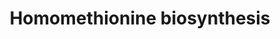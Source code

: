 ---
authors:
- Anwesha
- Eweitz
- Finterly
description: 'Data source: RiceCyc  Source:[http://plantreactome.gramene.org/ Plant
  Reactome].'
last-edited: 2021-05-31
organisms:
- Oryza sativa
redirect_from:
- /index.php/Pathway:WP2973
- /instance/WP2973
schema-jsonld:
- '@context': https://schema.org/
  '@id': https://wikipathways.github.io/pathways/WP2973.html
  '@type': Dataset
  creator:
    '@type': Organization
    name: WikiPathways
  description: 'Data source: RiceCyc  Source:[http://plantreactome.gramene.org/ Plant
    Reactome].'
  keywords:
  - homomethionine
  - CoA-SH
  - Ac-CoA
  - H2O
  - CO2
  - L-alpha-amino acid
  - acid
  - 3-(2'-methylthio)ethylmalic-acid
  - 2-oxo-4-methylthiobutanoate
  - 2-oxo monocarboxylic
  - 2-oxo-5-methylthiopentanoic
  - 2-(2'-methylthio)ethylmalic-acid
  - L-Met
  license: CC0
  name: Homomethionine biosynthesis
seo: CreativeWork
title: Homomethionine biosynthesis
wpid: WP2973
---